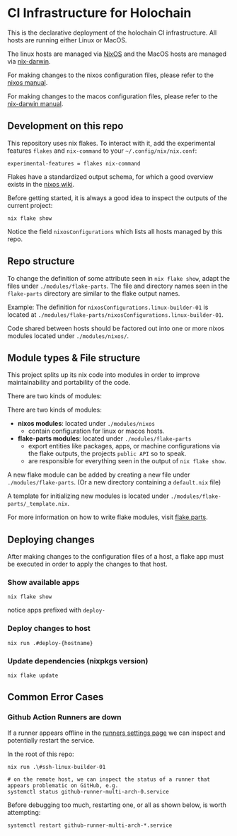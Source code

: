 # CI Infrastructure for Holochain

This is the declarative deployment of the holochain CI infrastructure.
All hosts are running either Linux or MacOS.

The linux hosts are managed via [NixOS](https://nixos.org/) and the MacOS hosts are managed via [nix-darwin](https://github.com/LnL7/nix-darwin).

For making changes to the nixos configuration files, please refer to the [nixos manual](https://nixos.org/manual/nixos/stable/index.html#ch-configuration).

For making changes to the macos configuration files, please refer to the [nix-darwin manual](https://daiderd.com/nix-darwin/manual/index.html).

## Development on this repo

This repository uses nix flakes. To interact with it, add the experimental features `flakes` and `nix-command` to your `~/.config/nix/nix.conf`:

```
experimental-features = flakes nix-command
```

Flakes have a standardized output schema, for which a good overview exists in the [nixos wiki](https://nixos.wiki/wiki/Flakes#Output_schema).

Before getting started, it is always a good idea to inspect the outputs of the current project:

```
nix flake show
```

Notice the field `nixosConfigurations` which lists all hosts managed by this repo.

## Repo structure

To change the definition of some attribute seen in `nix flake show`, adapt the files under `./modules/flake-parts`. The file and directory names seen in the `flake-parts` directory are similar to the flake output names.

Example: The definition for `nixosConfigurations.linux-builder-01` is located at `./modules/flake-parts/nixosConfigurations.linux-builder-01`.

Code shared between hosts should be factored out into one or more nixos modules located under `./modules/nixos/`.

## Module types & File structure

This project splits up its nix code into modules in order to improve maintainability and portability of the code.

There are two kinds of modules:

There are two kinds of modules:
 - **nixos modules**: located under `./modules/nixos`
	 - contain configuration for linux or macos hosts.
 - **flake-parts modules**: located under `./modules/flake-parts`
	 - export entities like packages, apps, or machine configurations via the flake outputs, the projects `public API` so to speak.
	 - are responsible for everything seen in the output of `nix flake show`.

A new flake module can be added by creating a new file under `./modules/flake-parts`. (Or a new directory containing a `default.nix` file)

A template for initializing new modules is located under `./modules/flake-parts/_template.nix`.

For more information on how to write flake modules, visit [flake.parts](https://flake.parts/).

## Deploying changes

After making changes to the configuration files of a host, a flake app must be executed in order to apply the changes to that host.

### Show available apps

```command
nix flake show
```

notice apps prefixed with `deploy-`

### Deploy changes to host

```command
nix run .#deploy-{hostname}
```

### Update dependencies (nixpkgs version)

```
nix flake update
```

## Common Error Cases

### Github Action Runners are down

If a runner appears offline in the [runners settings page](https://github.com/holochain/holochain/settings/actions/runners) we can inspect and potentially restart the service.

In the root of this repo:

```shell
nix run .\#ssh-linux-builder-01

# on the remote host, we can inspect the status of a runner that appears problematic on GitHub, e.g.
systemctl status github-runner-multi-arch-0.service
```

Before debugging too much, restarting one, or all as shown below, is worth attempting:

```shell
systemctl restart github-runner-multi-arch-*.service
```
